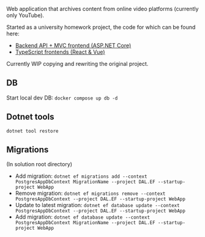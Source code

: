 Web application that archives content from online video platforms (currently only YouTube).


Started as a university homework project, the code for which can be found here:
* [Backend API + MVC frontend (ASP.NET Core)](https://github.com/mipaat/icd0021-22-23-s)
* [TypeScript frontends (React & Vue)](https://github.com/mipaat/icd0006-22-23-s)

Currently WIP copying and rewriting the original project.

## DB
Start local dev DB:
`docker compose up db -d`

## Dotnet tools
`dotnet tool restore`

## Migrations
(In solution root directory)
* Add migration: `dotnet ef migrations add --context PostgresAppDbContext MigrationName --project DAL.EF --startup-project WebApp`
* Remove migration: `dotnet ef migrations remove --context PostgresAppDbContext --project DAL.EF --startup-project WebApp`
* Update to latest migration: `dotnet ef database update --context PostgresAppDbContext --project DAL.EF --startup-project WebApp`
* Add migration: `dotnet ef database update --context PostgresAppDbContext MigrationName --project DAL.EF --startup-project WebApp`